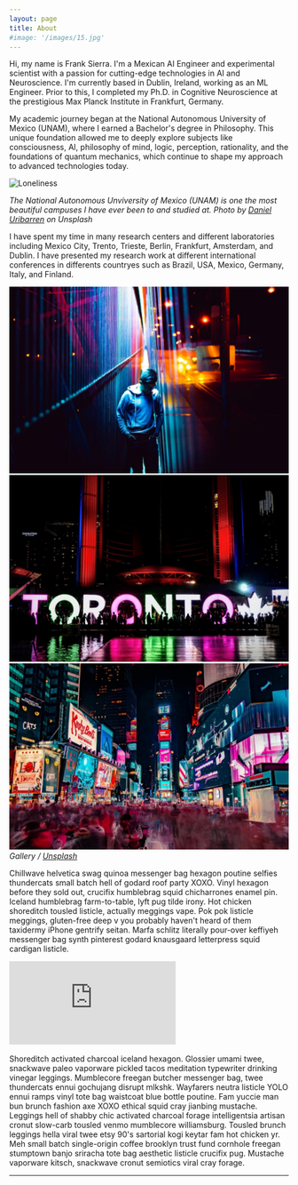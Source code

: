 ```yaml
---
layout: page
title: About
#image: '/images/15.jpg'
---
```


Hi, my name is Frank Sierra. I'm a Mexican AI Engineer and experimental scientist with a passion for cutting-edge technologies in AI and Neuroscience. I'm currently based in Dublin, Ireland, working as an ML Engineer. Prior to this, I completed my Ph.D. in Cognitive Neuroscience at the prestigious Max Planck Institute in Frankfurt, Germany.

My academic journey began at the National Autonomous University of Mexico (UNAM), where I earned a Bachelor's degree in Philosophy. This unique foundation allowed me to deeply explore subjects like consciousness, AI, philosophy of mind, logic, perception, rationality, and the foundations of quantum mechanics, which continue to shape my approach to advanced technologies today.

![Loneliness]({{site.baseurl}}/images/unam.jpg)

*The National Autonomous Unviversity of Mexico (UNAM) is one the most beautiful campuses I have ever been  to and studied at. Photo by [Daniel Uribarren](https://unsplash.com/@danieluribarren) on Unsplash*

I have spent my time in many research centers and different laboratories including Mexico City, Trento, Trieste, Berlin, Frankfurt, Amsterdam, and Dublin. I have presented my research work at different international conferences in differents countryes such as Brazil, USA, Mexico, Germany, Italy, and Finland.

<div class="gallery-box">
  <div class="gallery">
    <img src="/images/project-5.jpg" alt="Project">
    <img src="/images/project-8.jpg" alt="Project">
    <img src="/images/project-6.jpg" alt="Project">
  </div>
  <em>Gallery / <a href="https://unsplash.com/" target="_blank">Unsplash</a></em>
</div>

Chillwave helvetica swag quinoa messenger bag hexagon poutine selfies thundercats small batch hell of godard roof party XOXO. Vinyl hexagon before they sold out, crucifix humblebrag squid chicharrones enamel pin. Iceland humblebrag farm-to-table, lyft pug tilde irony.
Hot chicken shoreditch tousled listicle, actually meggings vape. Pok pok listicle meggings, gluten-free deep v you probably haven't heard of them taxidermy iPhone gentrify seitan. Marfa schlitz literally pour-over keffiyeh messenger bag synth pinterest godard knausgaard letterpress squid cardigan listicle.

<p><iframe src="https://www.youtube.com/embed/QyQ85DEVpbc" frameborder="0" allowfullscreen></iframe></p>

Shoreditch activated charcoal iceland hexagon. Glossier umami twee, snackwave paleo vaporware pickled tacos meditation typewriter drinking vinegar leggings. Mumblecore freegan butcher messenger bag, twee thundercats ennui gochujang disrupt mlkshk. Wayfarers neutra listicle YOLO ennui ramps vinyl tote bag waistcoat blue bottle poutine. Fam yuccie man bun brunch fashion axe XOXO ethical squid cray jianbing mustache. Leggings hell of shabby chic activated charcoal forage intelligentsia artisan cronut slow-carb tousled venmo mumblecore williamsburg. Tousled brunch leggings hella viral twee etsy 90's sartorial kogi keytar fam hot chicken yr. Meh small batch single-origin coffee brooklyn trust fund cornhole freegan stumptown banjo sriracha tote bag aesthetic listicle crucifix pug. Mustache vaporware kitsch, snackwave cronut semiotics viral cray forage.

***
